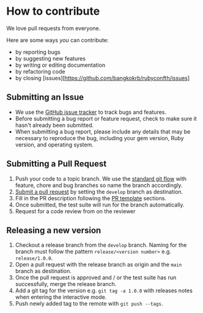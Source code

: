 # How to contribute

We love pull requests from everyone.

Here are some ways *you* can contribute:

* by reporting bugs
* by suggesting new features
* by writing or editing documentation
* by refactoring code
* by closing [issues][https://github.com/bangkokrb/rubyconfth/issues]

## Submitting an Issue

* We use the [GitHub issue tracker](https://github.com/bangkokrb/rubyconfth/issues) to track bugs and features.
* Before submitting a bug report or feature request, check to make sure it hasn't already been submitted.
* When submitting a bug report, please include any details that may be necessary to reproduce the bug, including
  your gem version, Ruby version, and operating system.
  
## Submitting a Pull Request

1. Push your code to a topic branch. We use the [standard git flow](https://guides.github.com/introduction/flow/) with 
feature, chore and bug branches so name the branch accordingly.
2. [Submit a pull request](https://help.github.com/articles/using-pull-requests/) by setting the `develop` branch as destination.
3. Fill in the PR description following the [PR template](https://github.com/bangkokrb/rubyconfth/blob/master/.github/PULL_REQUEST_TEMPLATE.md) sections.
4. Once submitted, the test suite will run for the branch automatically.
4. Request for a code review from on the reviewer

## Releasing a new version

1. Checkout a release branch from the `develop` branch. Naming for the branch must follow the pattern `release/<version number>` e.g. `release/1.0.0`.
2. Open a pull request with the release branch as origin and the `main` branch as destination.
3. Once the pull request is approved and / or the test suite has run successfully, merge the release branch.
4. Add a git tag for the version e.g. `git tag -a 1.0.0` with releases notes when entering the interactive mode.
5. Push newly added tag to the remote with `git push --tags`.
